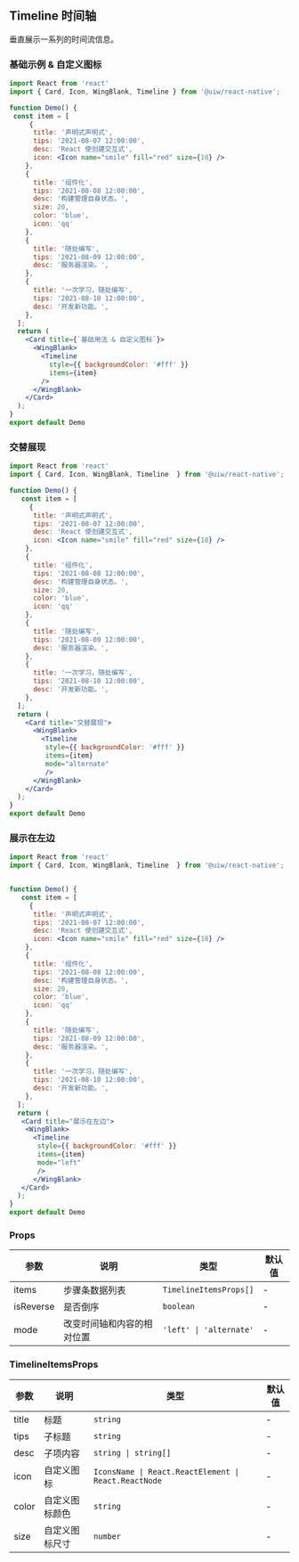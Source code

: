 Timeline 时间轴
---

垂直展示一系列的时间流信息。

### 基础示例 & 自定义图标

```jsx mdx:preview&background=#bebebe29
import React from 'react'
import { Card, Icon, WingBlank, Timeline } from '@uiw/react-native';

function Demo() {
 const item = [
     {
      title: '声明式声明式',
      tips: '2021-08-07 12:00:00',
      desc: 'React 使创建交互式',
      icon: <Icon name="smile" fill="red" size={18} />
    },
    {
      title: '组件化',
      tips: '2021-08-08 12:00:00',
      desc: '构建管理自身状态。',
      size: 20,
      color: 'blue',
      icon: 'qq'
    },
    {
      title: '随处编写',
      tips: '2021-08-09 12:00:00',
      desc: '服务器渲染。',
    },
    {
      title: '一次学习，随处编写',
      tips: '2021-08-10 12:00:00',
      desc: '开发新功能。',
    },
  ];
  return (
    <Card title={`基础用法 & 自定义图标`}>
      <WingBlank>
        <Timeline
          style={{ backgroundColor: '#fff' }}
          items={item}
        />
      </WingBlank>
    </Card>
  );
}
export default Demo
```

### 交替展现

```jsx mdx:preview&background=#bebebe29
import React from 'react'
import { Card, Icon, WingBlank, Timeline  } from '@uiw/react-native';

function Demo() {
   const item = [
     {
      title: '声明式声明式',
      tips: '2021-08-07 12:00:00',
      desc: 'React 使创建交互式',
      icon: <Icon name="smile" fill="red" size={18} />
    },
    {
      title: '组件化',
      tips: '2021-08-08 12:00:00',
      desc: '构建管理自身状态。',
      size: 20,
      color: 'blue',
      icon: 'qq'
    },
    {
      title: '随处编写',
      tips: '2021-08-09 12:00:00',
      desc: '服务器渲染。',
    },
    {
      title: '一次学习，随处编写',
      tips: '2021-08-10 12:00:00',
      desc: '开发新功能。',
    },
  ];
  return (
    <Card title="交替展现">
      <WingBlank>
        <Timeline
         style={{ backgroundColor: '#fff' }}
         items={item}
         mode="alternate"
         />
      </WingBlank>
    </Card>
  );
}
export default Demo
```

### 展示在左边

```jsx mdx:preview&background=#bebebe29
import React from 'react'
import { Card, Icon, WingBlank, Timeline  } from '@uiw/react-native';


function Demo() {
   const item = [
     {
      title: '声明式声明式',
      tips: '2021-08-07 12:00:00',
      desc: 'React 使创建交互式',
      icon: <Icon name="smile" fill="red" size={18} />
    },
    {
      title: '组件化',
      tips: '2021-08-08 12:00:00',
      desc: '构建管理自身状态。',
      size: 20,
      color: 'blue',
      icon: 'qq'
    },
    {
      title: '随处编写',
      tips: '2021-08-09 12:00:00',
      desc: '服务器渲染。',
    },
    {
      title: '一次学习，随处编写',
      tips: '2021-08-10 12:00:00',
      desc: '开发新功能。',
    },
  ];
  return (
   <Card title="展示在左边">
    <WingBlank>
      <Timeline
       style={{ backgroundColor: '#fff' }}
       items={item}
       mode="left"
       />
      </WingBlank>
   </Card>
  );
}
export default Demo
```

### Props
| 参数 | 说明 | 类型 | 默认值 |
|------|------|-----|------|
| items | 步骤条数据列表 | `TimelineItemsProps[]` | - |
| isReverse | 是否倒序 |  `boolean` | - |
| mode | 改变时间轴和内容的相对位置 | `'left' \| 'alternate'` | - |


### TimelineItemsProps
| 参数 | 说明 | 类型 | 默认值 |
|------|------|-----|------|
| title | 标题 | `string` | - |
| tips | 子标题 | `string` | - |
| desc | 子项内容 | `string \| string[]` | - |
| icon | 自定义图标 | `IconsName \| React.ReactElement \| React.ReactNode` | - |
| color | 自定义图标颜色 | `string` | - |
| size | 自定义图标尺寸 | `number` | - |
